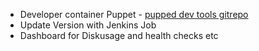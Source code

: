 * Developer container Puppet - [pupped dev tools gitrepo](https://github.com/puppetlabs/puppet-dev-tools)
* Update Version with Jenkins Job
* Dashboard for Diskusage and health checks etc

